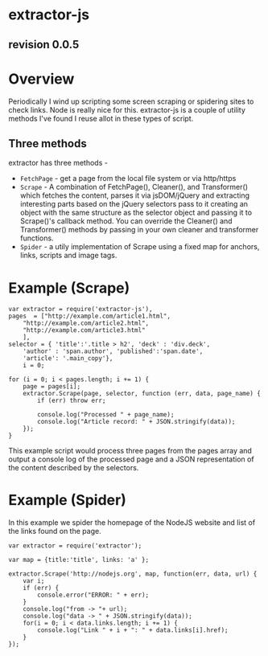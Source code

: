 extractor-js
============
revision 0.0.5
--------------

# Overview

Periodically I wind up scripting some screen scraping or spidering sites to check links.  Node is really nice for this.
extractor-js is a couple of utility methods I've found I reuse allot in these types of script.

## Three methods

extractor has three methods -

* `FetchPage` - get a page from the local file system or via http/https
* `Scrape` - A combination of FetchPage(), Cleaner(), and Transformer() which fetches the content, parses it via 
 jsDOM/jQuery and extracting interesting parts based on the jQuery selectors pass to it creating an object with 
the same structure as the selector object and passing it to Scrape()'s callback method. You can override the Cleaner()
and Transformer() methods by passing in your own cleaner and transformer functions.
* `Spider` - a utily implementation of Scrape using a fixed map for anchors, links, scripts and image tags.

# Example (Scrape)

	var extractor = require('extractor-js'),
	pages  = ["http://example.com/article1.html", 
		"http://example.com/article2.html",
		"http://example.com/article3.html"
		],
	selector = { 'title':'.title > h2', 'deck' : 'div.deck',
		'author' : 'span.author', 'published':'span.date',
		'article': '.main_copy'},
		i = 0;
	
	for (i = 0; i < pages.length; i += 1) {
		page = pages[i];
		extractor.Scrape(page, selector, function (err, data, page_name) {
			if (err) throw err;
			
			console.log("Processed " + page_name);
			console.log("Article record: " + JSON.stringify(data));
		});
	}
	

This example script would process three pages from the pages array and output a console log of the processed page 
and a JSON representation of the content described by the selectors.

# Example (Spider)

In this example we spider the homepage of the NodeJS website and list of the links found on the page.

	var extractor = require('extractor');

	var map = {title:'title', links: 'a' };

	extractor.Scrape('http://nodejs.org', map, function(err, data, url) {
		var i;
		if (err) {
			console.error("ERROR: " + err);
		}
		console.log("from -> "+ url);
		console.log("data -> " + JSON.stringify(data));
		for(i = 0; i < data.links.length; i += 1) {
			console.log("Link " + i + ": " + data.links[i].href);
		}
	});
